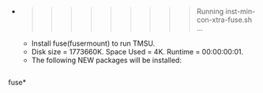 * >>>>>>>>> Running inst-min-con-xtra-fuse.sh ...
  * Install fuse(fusermount) to run TMSU.
  * Disk size = 1773660K. Space Used = 4K. Runtime = 00:00:00:01.
  * The following NEW packages will be installed:
  ```bash
fuse*
  ```
